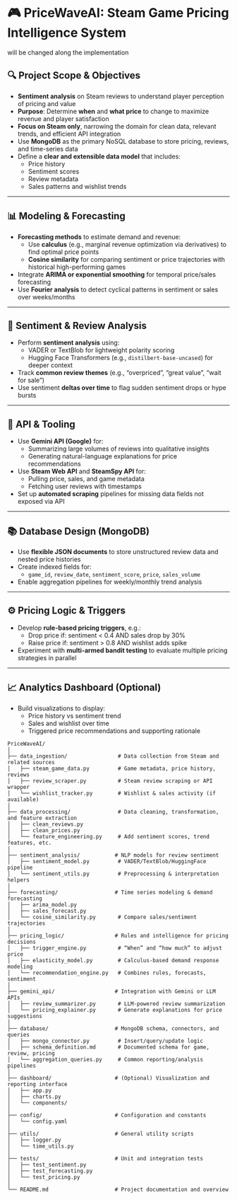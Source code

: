 # 🎮 PriceWaveAI: Steam Game Pricing Intelligence System

will be changed along the implementation

## 🔍 Project Scope & Objectives

- **Sentiment analysis** on Steam reviews to understand player perception of pricing and value
- **Purpose**: Determine **when** and **what price** to change to maximize revenue and player satisfaction
- **Focus on Steam only**, narrowing the domain for clean data, relevant trends, and efficient API integration
- Use **MongoDB** as the primary NoSQL database to store pricing, reviews, and time-series data
- Define a **clear and extensible data model** that includes:
  - Price history
  - Sentiment scores
  - Review metadata
  - Sales patterns and wishlist trends

---

## 📊 Modeling & Forecasting

- **Forecasting methods** to estimate demand and revenue:
  - Use **calculus** (e.g., marginal revenue optimization via derivatives) to find optimal price points
  - **Cosine similarity** for comparing sentiment or price trajectories with historical high-performing games
- Integrate **ARIMA or exponential smoothing** for temporal price/sales forecasting
- Use **Fourier analysis** to detect cyclical patterns in sentiment or sales over weeks/months

---

## 🧠 Sentiment & Review Analysis

- Perform **sentiment analysis** using:
  - VADER or TextBlob for lightweight polarity scoring
  - Hugging Face Transformers (e.g., `distilbert-base-uncased`) for deeper context
- Track **common review themes** (e.g., “overpriced”, “great value”, “wait for sale”)
- Use sentiment **deltas over time** to flag sudden sentiment drops or hype bursts

---

## 🔗 API & Tooling

- Use **Gemini API (Google)** for:
  - Summarizing large volumes of reviews into qualitative insights
  - Generating natural-language explanations for price recommendations
- Use **Steam Web API** and **SteamSpy API** for:
  - Pulling price, sales, and game metadata
  - Fetching user reviews with timestamps
- Set up **automated scraping** pipelines for missing data fields not exposed via API

---

## 📚 Database Design (MongoDB)

- Use **flexible JSON documents** to store unstructured review data and nested price histories
- Create indexed fields for:
  - `game_id`, `review_date`, `sentiment_score`, `price`, `sales_volume`
- Enable aggregation pipelines for weekly/monthly trend analysis

---

## ⚙️ Pricing Logic & Triggers

- Develop **rule-based pricing triggers**, e.g.:
  - Drop price if: sentiment < 0.4 AND sales drop by 30%
  - Raise price if: sentiment > 0.8 AND wishlist adds spike
- Experiment with **multi-armed bandit testing** to evaluate multiple pricing strategies in parallel

---

## 📈 Analytics Dashboard (Optional)

- Build visualizations to display:
  - Price history vs sentiment trend
  - Sales and wishlist over time
  - Triggered price recommendations and supporting rationale




```
PriceWaveAI/
│
├── data_ingestion/                # Data collection from Steam and related sources
│   ├── steam_game_data.py         # Game metadata, price history, reviews
│   ├── review_scraper.py          # Steam review scraping or API wrapper
│   └── wishlist_tracker.py        # Wishlist & sales activity (if available)
│
├── data_processing/               # Data cleaning, transformation, and feature extraction
│   ├── clean_reviews.py
│   ├── clean_prices.py
│   └── feature_engineering.py     # Add sentiment scores, trend features, etc.
│
├── sentiment_analysis/           # NLP models for review sentiment
│   ├── sentiment_model.py         # VADER/TextBlob/HuggingFace pipeline
│   └── sentiment_utils.py         # Preprocessing & interpretation helpers
│
├── forecasting/                  # Time series modeling & demand forecasting
│   ├── arima_model.py
│   ├── sales_forecast.py
│   └── cosine_similarity.py       # Compare sales/sentiment trajectories
│
├── pricing_logic/                # Rules and intelligence for pricing decisions
│   ├── trigger_engine.py          # “When” and “how much” to adjust price
│   ├── elasticity_model.py        # Calculus-based demand response modeling
│   └── recommendation_engine.py   # Combines rules, forecasts, sentiment
│
├── gemini_api/                   # Integration with Gemini or LLM APIs
│   ├── review_summarizer.py       # LLM-powered review summarization
│   └── pricing_explainer.py       # Generate explanations for price suggestions
│
├── database/                     # MongoDB schema, connectors, and queries
│   ├── mongo_connector.py         # Insert/query/update logic
│   ├── schema_definition.md       # Documented schema for game, review, pricing
│   └── aggregation_queries.py     # Common reporting/analysis pipelines
│
├── dashboard/                    # (Optional) Visualization and reporting interface
│   ├── app.py
│   ├── charts.py
│   └── components/
│
├── config/                       # Configuration and constants
│   └── config.yaml
│
├── utils/                        # General utility scripts
│   ├── logger.py
│   └── time_utils.py
│
├── tests/                        # Unit and integration tests
│   ├── test_sentiment.py
│   ├── test_forecasting.py
│   └── test_pricing.py
│
└── README.md                     # Project documentation and overview

```